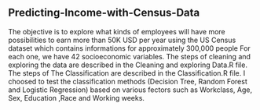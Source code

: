 Predicting-Income-with-Census-Data
--------------------------
The objective is to explore what kinds of employees will have more possibilities to earn more than 50K USD per year using the US Census dataset which contains informations for approximately 300,000 people For each one, we have 42 socioeconomic variables.
The steps of cleaning and exploring the data are described in the Cleaning and exploring Data.R file.
The steps of The Classification are described in the Classification.R file.
I choosed to test the classification methods (Decision Tree, Random Forest and Logistic Regression) based on various fectors such as  Workclass, Age, Sex, Education ,Race and Working weeks.

